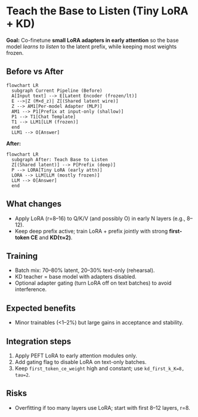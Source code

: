 
# Teach the Base to Listen (Tiny LoRA + KD)

**Goal:** Co-finetune **small LoRA adapters in early attention** so the base model *learns to listen* to the latent prefix, while keeping most weights frozen.

## Before vs After


```mermaid
flowchart LR
  subgraph Current Pipeline (Before)
  A[Input text] --> E[Latent Encoder (frozen/lt)]
  E -->|Z (M×d_z)| Z[(Shared latent wire)]
  Z --> AM1[Per-model Adapter (MLP)]
  AM1 --> P1[Prefix at input-only (shallow)]
  P1 --> T1[Chat Template]
  T1 --> LLM1[LLM (frozen)]
  end
  LLM1 --> O[Answer]
```


**After:**


```mermaid
flowchart LR
  subgraph After: Teach Base to Listen
  Z[(Shared latent)] --> P[Prefix (deep)]
  P --> LORA[Tiny LoRA (early attn)]
  LORA --> LLM[LLM (mostly frozen)]
  LLM --> O[Answer]
  end
```


## What changes
- Apply LoRA (r=8–16) to Q/K/V (and possibly O) in early N layers (e.g., 8–12).
- Keep deep prefix active; train LoRA + prefix jointly with strong **first-token CE** and **KD(τ≈2)**.

## Training
- Batch mix: 70–80% latent, 20–30% text-only (rehearsal).
- KD teacher = base model with adapters disabled.
- Optional adapter gating (turn LoRA off on text batches) to avoid interference.

## Expected benefits
- Minor trainables (<1–2%) but large gains in acceptance and stability.

## Integration steps
1. Apply PEFT LoRA to early attention modules only.
2. Add gating flag to disable LoRA on text-only batches.
3. Keep `first_token_ce_weight` high and constant; use `kd_first_k_K=8, tau=2`.

## Risks
- Overfitting if too many layers use LoRA; start with first 8–12 layers, r=8.
